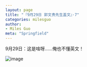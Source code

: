```yaml
---
layout: page
title: "『9月29日 郭文贵先生盖文』·7"
categories: milesguo
author:
- Miles Guo
meta: "Springfield"
---
```


9月29日：这是啥呀……俺也不懂英文！ 

![image](../../../../image/milesguo/2020_09_29_Miles_Guo_Getter_7_1.jpeg)

